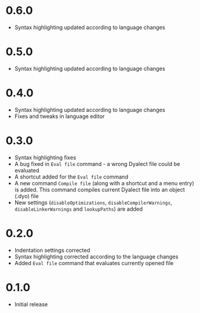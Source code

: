 # 0.6.0
* Syntax highlighting updated according to language changes

# 0.5.0
* Syntax highlighting updated according to language changes

# 0.4.0
* Syntax highlighting updated according to language changes
* Fixes and tweaks in language editor

# 0.3.0
* Syntax highlighting fixes
* A bug fixed in `Eval file` command - a wrong Dyalect file could be evaluated
* A shortcut added for the `Eval file` command
* A new command `Compile file` (along with a shortcut and a menu entry) is added. This command compiles current Dyalect file into an object (.dyo) file
* New settings (`disableOptimizations`, `disableCompilerWarnings`, `disableLinkerWarnings` and `lookupPaths`) are added

# 0.2.0
* Indentation settings corrected
* Syntax highlighting corrected according to the language changes
* Added `Eval file` command that evaluates currently opened file

# 0.1.0
* Initial release